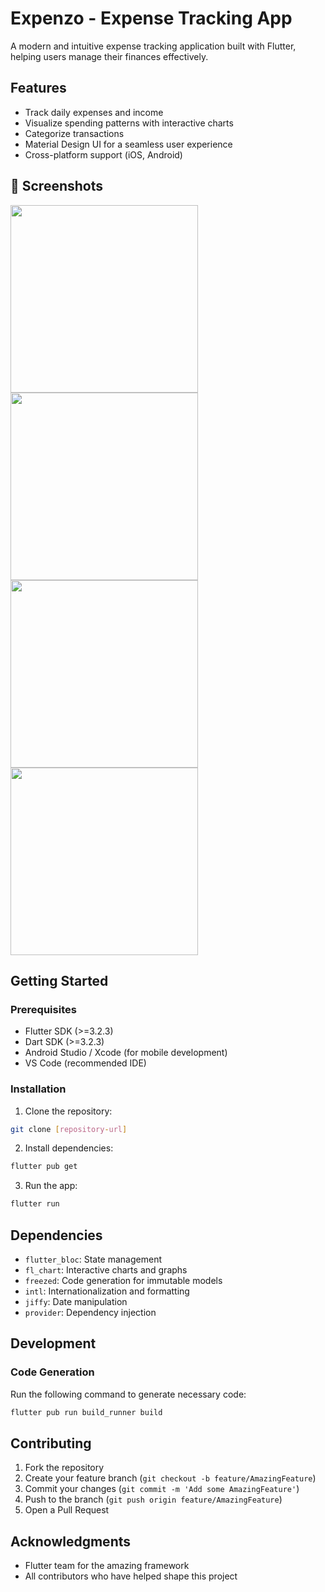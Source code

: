 # Expenzo - Expense Tracking App

A modern and intuitive expense tracking application built with Flutter, helping users manage their finances effectively.

## Features

- Track daily expenses and income
- Visualize spending patterns with interactive charts
- Categorize transactions
- Material Design UI for a seamless user experience
- Cross-platform support (iOS, Android)

## 📸 Screenshots

<img width="300" src="https://github.com/user-attachments/assets/1542f6e5-3ed7-4ba1-a97e-ee66dd087e75" />
<img width="300" src="https://github.com/user-attachments/assets/97cb2e90-9b38-41ed-afc7-df2ed1dd0537" />
<img width="300" src="https://github.com/user-attachments/assets/6b563b0a-e8b7-49a3-82ae-13b3ff8b8510" />
<img width="300" src="https://github.com/user-attachments/assets/664cb5a2-5f6e-4c13-9c04-58ff239e0fc6" />


## Getting Started

### Prerequisites

- Flutter SDK (>=3.2.3)
- Dart SDK (>=3.2.3)
- Android Studio / Xcode (for mobile development)
- VS Code (recommended IDE)

### Installation

1. Clone the repository:
```bash
git clone [repository-url]
```

2. Install dependencies:
```bash
flutter pub get
```

3. Run the app:
```bash
flutter run
```


## Dependencies

- `flutter_bloc`: State management
- `fl_chart`: Interactive charts and graphs
- `freezed`: Code generation for immutable models
- `intl`: Internationalization and formatting
- `jiffy`: Date manipulation
- `provider`: Dependency injection

## Development

### Code Generation

Run the following command to generate necessary code:
```bash
flutter pub run build_runner build
```

 

## Contributing

1. Fork the repository
2. Create your feature branch (`git checkout -b feature/AmazingFeature`)
3. Commit your changes (`git commit -m 'Add some AmazingFeature'`)
4. Push to the branch (`git push origin feature/AmazingFeature`)
5. Open a Pull Request

 

## Acknowledgments

- Flutter team for the amazing framework
- All contributors who have helped shape this project

